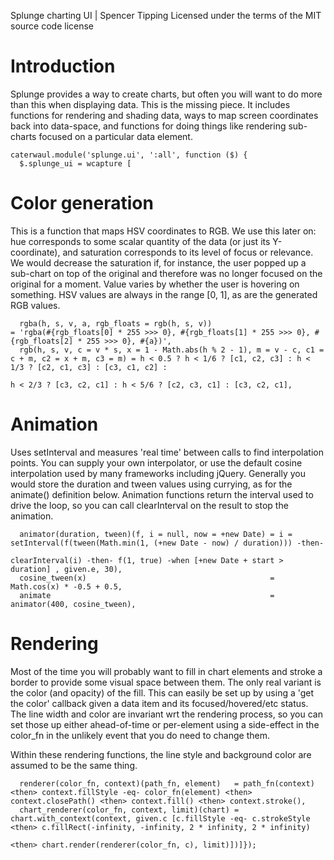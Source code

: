 Splunge charting UI | Spencer Tipping
Licensed under the terms of the MIT source code license

# Introduction

Splunge provides a way to create charts, but often you will want to do more than this when displaying data. This is the missing piece. It includes functions for rendering and shading data, ways to map
screen coordinates back into data-space, and functions for doing things like rendering sub-charts focused on a particular data element.

    caterwaul.module('splunge.ui', ':all', function ($) {
      $.splunge_ui = wcapture [

# Color generation

This is a function that maps HSV coordinates to RGB. We use this later on: hue corresponds to some scalar quantity of the data (or just its Y-coordinate), and saturation corresponds to its level of focus
or relevance. We would decrease the saturation if, for instance, the user popped up a sub-chart on top of the original and therefore was no longer focused on the original for a moment. Value varies by
whether the user is hovering on something. HSV values are always in the range [0, 1], as are the generated RGB values.

      rgba(h, s, v, a, rgb_floats = rgb(h, s, v))                                                     = 'rgba(#{rgb_floats[0] * 255 >>> 0}, #{rgb_floats[1] * 255 >>> 0}, #{rgb_floats[2] * 255 >>> 0}, #{a})',
      rgb(h, s, v, c = v * s, x = 1 - Math.abs(h % 2 - 1), m = v - c, c1 = c + m, c2 = x + m, c3 = m) = h < 0.5 ? h < 1/6 ? [c1, c2, c3] : h < 1/3 ? [c2, c1, c3] : [c3, c1, c2] :
                                                                                                                  h < 2/3 ? [c3, c2, c1] : h < 5/6 ? [c2, c3, c1] : [c3, c2, c1],

# Animation

Uses setInterval and measures 'real time' between calls to find interpolation points. You can supply your own interpolator, or use the default cosine interpolation used by many frameworks including
jQuery. Generally you would store the duration and tween values using currying, as for the animate() definition below. Animation functions return the interval used to drive the loop, so you can call
clearInterval on the result to stop the animation.

      animator(duration, tween)(f, i = null, now = +new Date) = i = setInterval(f(tween(Math.min(1, (+new Date - now) / duration))) -then-
                                                                                                                   clearInterval(i) -then- f(1, true) -when [+new Date + start > duration] , given.e, 30),
      cosine_tween(x)                                         = Math.cos(x) * -0.5 + 0.5,
      animate                                                 = animator(400, cosine_tween),

# Rendering

Most of the time you will probably want to fill in chart elements and stroke a border to provide some visual space between them. The only real variant is the color (and opacity) of the fill. This can
easily be set up by using a 'get the color' callback given a data item and its focused/hovered/etc status. The line width and color are invariant wrt the rendering process, so you can set those up either
ahead-of-time or per-element using a side-effect in the color_fn in the unlikely event that you do need to change them.

Within these rendering functions, the line style and background color are assumed to be the same thing.

      renderer(color_fn, context)(path_fn, element)   = path_fn(context) <then> context.fillStyle -eq- color_fn(element) <then> context.closePath() <then> context.fill() <then> context.stroke(),
      chart_renderer(color_fn, context, limit)(chart) = chart.with_context(context, given.c [c.fillStyle -eq- c.strokeStyle <then> c.fillRect(-infinity, -infinity, 2 * infinity, 2 * infinity)
                                                                                                                            <then> chart.render(renderer(color_fn, c), limit)])]});